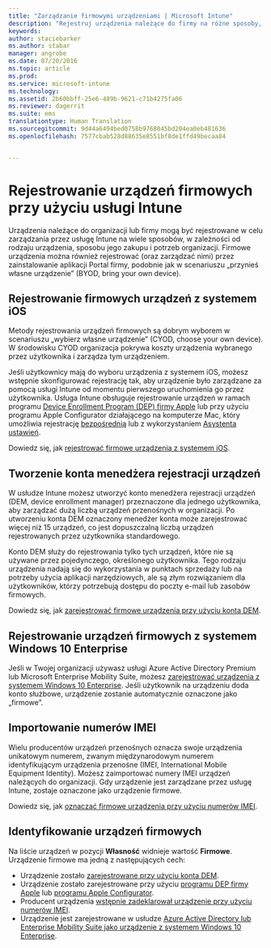 ```yaml
---
title: "Zarządzanie firmowymi urządzeniami | Microsoft Intune"
description: "Rejestruj urządzenia należące do firmy na różne sposoby, w zależności od rodzaju urządzenia, sposobu jego zakupu i potrzeb organizacji."
keywords: 
author: staciebarker
ms.author: stabar
manager: angrobe
ms.date: 07/20/2016
ms.topic: article
ms.prod: 
ms.service: microsoft-intune
ms.technology: 
ms.assetid: 2b60bbff-25e6-489b-9621-c71b4275fa06
ms.reviewer: dagerrit
ms.suite: ems
translationtype: Human Translation
ms.sourcegitcommit: 9d44a6494bed0758b9768045bd204ea0eb481636
ms.openlocfilehash: 7577cbab528d88635e8551bf8de1ffd49becaa84


---
```


# <a name="enroll-corporateowned-devices-by-using-intune"></a>Rejestrowanie urządzeń firmowych przy użyciu usługi Intune

Urządzenia należące do organizacji lub firmy mogą być rejestrowane w celu zarządzania przez usługę Intune na wiele sposobów, w zależności od rodzaju urządzenia, sposobu jego zakupu i potrzeb organizacji. Firmowe urządzenia można również rejestrować (oraz zarządzać nimi) przez zainstalowanie aplikacji Portal firmy, podobnie jak w scenariuszu „przynieś własne urządzenie” (BYOD, bring your own device).

## <a name="enroll-corporateowned-ios-devices"></a>Rejestrowanie firmowych urządzeń z systemem iOS

Metody rejestrowania urządzeń firmowych są dobrym wyborem w scenariuszu „wybierz własne urządzenie” (CYOD, choose your own device). W środowisku CYOD organizacja pokrywa koszty urządzenia wybranego przez użytkownika i zarządza tym urządzeniem.

Jeśli użytkownicy mają do wyboru urządzenia z systemem iOS, możesz wstępnie skonfigurować rejestrację tak, aby urządzenie było zarządzane za pomocą usługi Intune od momentu pierwszego uruchomienia go przez użytkownika. Usługa Intune obsługuje rejestrowanie urządzeń w ramach programu [Device Enrollment Program (DEP) firmy Apple](ios-device-enrollment-program-in-microsoft-intune.md) lub przy użyciu programu Apple Configurator działającego na komputerze Mac, który umożliwia rejestrację [bezpośrednią](ios-direct-enrollment-in-microsoft-intune.md) lub z wykorzystaniem [Asystenta ustawień](ios-setup-assistant-enrollment-in-microsoft-intune.md).

Dowiedz się, jak [rejestrować firmowe urządzenia z systemem iOS](enroll-corporate-owned-ios-devices-in-microsoft-intune.md).

## <a name="create-a-device-enrollment-manager-account"></a>Tworzenie konta menedżera rejestracji urządzeń

W usłudze Intune możesz utworzyć konto menedżera rejestracji urządzeń (DEM, device enrollment manager) przeznaczone dla jednego użytkownika, aby zarządzać dużą liczbą urządzeń przenośnych w organizacji. Po utworzeniu konta DEM oznaczony menedżer konta może zarejestrować więcej niż 15 urządzeń, co jest dopuszczalną liczbą urządzeń rejestrowanych przez użytkownika standardowego.

Konto DEM służy do rejestrowania tylko tych urządzeń, które nie są używane przez pojedynczego, określonego użytkownika. Tego rodzaju urządzenia nadają się do wykorzystania w punktach sprzedaży lub na potrzeby użycia aplikacji narzędziowych, ale są złym rozwiązaniem dla użytkowników, którzy potrzebują dostępu do poczty e-mail lub zasobów firmowych.

Dowiedz się, jak [zarejestrować firmowe urządzenia przy użyciu konta DEM](enroll-corporate-owned-devices-with-the-device-enrollment-manager-in-microsoft-intune.md).

## <a name="enroll-corporateowned-windows-10-enterprise-devices"></a>Rejestrowanie urządzeń firmowych z systemem Windows 10 Enterprise

Jeśli w Twojej organizacji używasz usługi Azure Active Directory Premium lub Microsoft Enterprise Mobility Suite, możesz [zarejestrować urządzenia z systemem Windows 10 Enterprise](https://docs.microsoft.com/active-directory/active-directory-azureadjoin-windows10-devices-overview). Jeśli użytkownik na urządzeniu doda konto służbowe, urządzenie zostanie automatycznie oznaczone jako „firmowe”.

## <a name="import-imei-numbers"></a>Importowanie numerów IMEI

Wielu producentów urządzeń przenośnych oznacza swoje urządzenia unikatowym numerem, zwanym międzynarodowym numerem identyfikującym urządzenia przenośne (IMEI, International Mobile Equipment Identity). Możesz zaimportować numery IMEI urządzeń należących do organizacji. Gdy urządzenie jest zarządzane przez usługę Intune, zostaje oznaczone jako urządzenie firmowe.

Dowiedz się, jak [oznaczać firmowe urządzenia przy użyciu numerów IMEI](specify-corporate-owned-devices-with-international-mobile-equipment-identity-imei-numbers.md).

## <a name="identify-a-device-as-corporateowned"></a>Identyfikowanie urządzeń firmowych

Na liście urządzeń w pozycji **Własność** widnieje wartość **Firmowe**. Urządzenie firmowe ma jedną z następujących cech:

 - Urządzenie zostało [zarejestrowane przy użyciu konta DEM](enroll-corporate-owned-devices-with-the-device-enrollment-manager-in-microsoft-intune.md).
 - Urządzenie zostało zarejestrowane przy użyciu [programu DEP firmy Apple](ios-device-enrollment-program-in-microsoft-intune.md) lub [programu Apple Configurator](ios-setup-assistant-enrollment-in-microsoft-intune.md).
 - Producent urządzenia [wstępnie zadeklarował urządzenie przy użyciu numerów IMEI](specify-corporate-owned-devices-with-international-mobile-equipment-identity-imei-numbers.md).
 - Urządzenie jest zarejestrowane w usłudze [Azure Active Directory lub Enterprise Mobility Suite jako urządzenie z systemem Windows 10 Enterprise](https://docs.microsoft.com/active-directory/active-directory-azureadjoin-windows10-devices-overview).



<!--HONumber=Nov16_HO2-->



